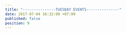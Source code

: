 ```yaml
---
title: "---------------TUESDAY EVENTS---------------"
date: 2017-07-04 16:32:00 +07:00
published: false
position: 9
---
```


